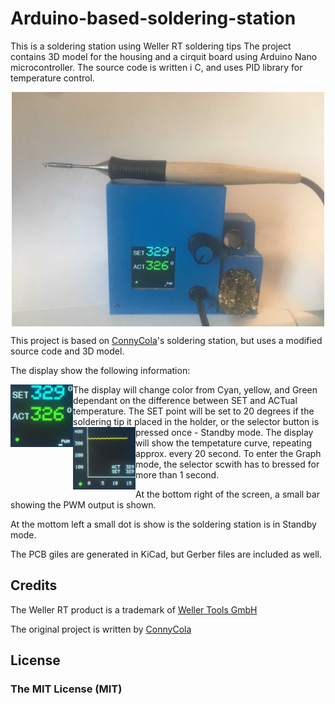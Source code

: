 # Arduino-based-soldering-station
This is a soldering station using Weller RT soldering tips
The project contains 3D model for the housing and a cirquit board using Arduino Nano microcontroller.
The source code is written i C, and uses PID library for temperature control.

<p align="center">
  <img align="center" width="500" src="Soldering%20Station.png">
</p>


This project is based on [ConnyCola](https://github.com/ConnyCola/SolderingStation/tree/master/3D)'s soldering station, but uses a modified source code and 3D model.

The display show the following information:

<img align="left" width="100" height="100" src="SET_ST.png">
The display will change color from Cyan, yellow, and Green dependant on the difference between SET and ACTual temperature. The SET point will be set to 20 degrees if the soldering tip it placed in the holder, or the selector button is pressed once - Standby mode.


<img align="left" width="100" height="100" src="Grapth_ST.png">
The display will show the tempetature curve, repeating approx. every 20 second. To enter the Graph mode, the selector scwith has to bressed for more than 1 second.

At the bottom right of the screen, a small bar showing the PWM output is shown. 

At the mottom left a small dot is show is the soldering station is in Standby mode.

The PCB giles are generated in KiCad, but Gerber files are included as well.

## Credits

The Weller RT product is a trademark of [Weller Tools GmbH](https://www.weller-tools.com/index.html)

The original project is written by [ConnyCola](https://github.com/ConnyCola/SolderingStation/tree/master/3D)

## License

### The MIT License (MIT)
